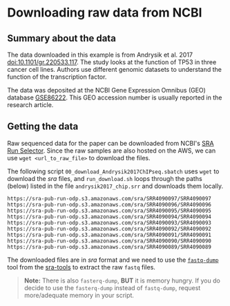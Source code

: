 # Downloading raw data from NCBI

## Summary about the data

The data downloaded in this example is from Andrysik et al. 2017 [doi:10.1101/gr.220533.117](https://genome.cshlp.org/content/27/10/1645). The study looks at the function of TP53 in three cancer cell lines. Authors use different genomic datasets to understand the function of the transcription factor. 

The data was deposited at the NCBI Gene Expression Omnibus (GEO) database [GSE86222](https://www.ncbi.nlm.nih.gov/geo/query/acc.cgi?acc=GSE86222). This GEO accession number is usually reported in the research article.

## Getting the data

Raw sequenced data for the paper can be downloaded from NCBI's [SRA Run Selector](https://www.ncbi.nlm.nih.gov/Traces/study/?acc=SRP083188&o=acc_s%3Aa). Since the raw samples are also hosted on the AWS, we can use `wget <url_to_raw_file>` to download the files. 

The following script `00_download_Andrysik2017ChIPseq.sbatch` uses `wget` to download the *sra* files, and `run_download.sh` loops through the paths (below) listed in the file `andrysik2017_chip.srr` and downloads them locally.

```
https://sra-pub-run-odp.s3.amazonaws.com/sra/SRR4090097/SRR4090097
https://sra-pub-run-odp.s3.amazonaws.com/sra/SRR4090096/SRR4090096
https://sra-pub-run-odp.s3.amazonaws.com/sra/SRR4090095/SRR4090095
https://sra-pub-run-odp.s3.amazonaws.com/sra/SRR4090094/SRR4090094
https://sra-pub-run-odp.s3.amazonaws.com/sra/SRR4090093/SRR4090093
https://sra-pub-run-odp.s3.amazonaws.com/sra/SRR4090092/SRR4090092
https://sra-pub-run-odp.s3.amazonaws.com/sra/SRR4090091/SRR4090091
https://sra-pub-run-odp.s3.amazonaws.com/sra/SRR4090090/SRR4090090
https://sra-pub-run-odp.s3.amazonaws.com/sra/SRR4090089/SRR4090089
```

The downloaded files are in *sra* format and we need to use the [`fastq-dump`](https://github.com/ncbi/sra-tools/wiki/HowTo:-fasterq-dump) tool from the [sra-tools](https://github.com/ncbi/sra-tools/wiki/01.-Downloading-SRA-Toolkit) to extract the raw `fastq` files. 

> **Note:** There is also `fasterq-dump`, **BUT** it is memory hungry. If you do decide to use the `fasterq-dump` instead of `fastq-dump`, request more/adequate memory in your script.